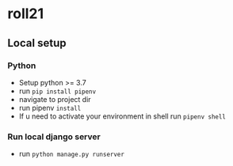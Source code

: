# roll21

## Local setup

### Python
- Setup python >= 3.7
- run `pip install pipenv`
- navigate to project dir
- run pipenv `install`
- If u need to activate your environment in shell run `pipenv shell`

### Run local django server
- run `python manage.py runserver`